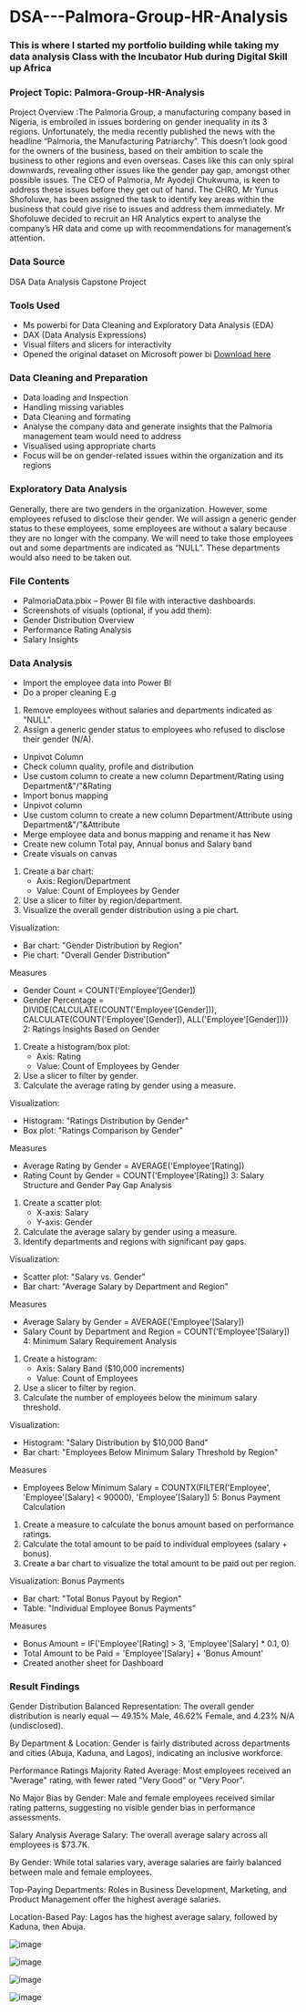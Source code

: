 # DSA---Palmora-Group-HR-Analysis

### This is where I started my portfolio building while taking my data analysis Class with the Incubator Hub during Digital Skill up Africa
### Project Topic: Palmora-Group-HR-Analysis
Project Overview :The Palmoria Group, a manufacturing company based in Nigeria, is embroiled in issues bordering on gender inequality in its 3 regions. Unfortunately, the media recently published the news with the headline “Palmoria, the Manufacturing Patriarchy”. This doesn’t look good for the owners of the business, based on their ambition to scale the business to other regions and even overseas. Cases like this can only spiral downwards, revealing other issues like the gender pay gap, amongst other possible issues. The CEO of Palmoria, Mr Ayodeji Chukwuma, is keen to address these issues before they get out of hand. The CHRO, Mr Yunus Shofoluwe, has been assigned the task to identify key areas within the business that could give rise to issues and address them immediately. Mr Shofoluwe decided to recruit an HR Analytics expert to analyse the company’s HR data and come up with recommendations for management’s attention. 
### Data Source 
DSA Data Analysis Capstone Project 
### Tools Used
- Ms powerbi for Data Cleaning and Exploratory Data Analysis (EDA) 
- DAX (Data Analysis Expressions)
- Visual filters and slicers for interactivity
- Opened the original dataset on Microsoft power bi [Download here](https://www.microsoft.com/en-us/power-platform/products/power-bi)

### Data Cleaning and Preparation
- Data loading and Inspection
- Handling missing variables
- Data Cleaning and formating
-  Analyse the company data and generate insights that the Palmoria management team would need to address 
- Visualised using appropriate charts 
- Focus will be on gender-related issues within the organization and its 
regions  

### Exploratory Data Analysis
Generally, there are two genders in the organization. However, some employees refused to disclose their gender. We will assign a generic gender status to these employees, some employees are without a salary because they are no longer with the company. We will need to take those employees out and some departments are indicated as “NULL”. These departments would also need to be taken out. 

### File Contents
- PalmoriaData.pbix – Power BI file with interactive dashboards.
- Screenshots of visuals (optional, if you add them):
- Gender Distribution Overview
- Performance Rating Analysis
- Salary Insights
### Data Analysis
- Import the employee data into Power BI
- Do a proper cleaning E.g
 1. Remove employees without salaries and departments indicated as "NULL".
 2. Assign a generic gender status to employees who refused to disclose their gender (N/A).
- Unpivot Column
- Check column quality, profile and distribution
- Use custom column to create a new column Department/Rating using Department&"/"&Rating
- Import bonus mapping
- Unpivot column
- Use custom column to create a new column Department/Attribute using Department&"/"&Attribute
- Merge employee data and bonus mapping and rename it has New
- Create new column Total pay, Annual bonus and Salary band
- Create visuals on canvas  
1. Create a bar chart:
    - Axis: Region/Department
    - Value: Count of Employees by Gender
2. Use a slicer to filter by region/department.
3. Visualize the overall gender distribution using a pie chart.

Visualization: 
- Bar chart: "Gender Distribution by Region"
- Pie chart: "Overall Gender Distribution"

Measures
- Gender Count = COUNT('Employee'[Gender])
- Gender Percentage = DIVIDE(CALCULATE(COUNT('Employee'[Gender])), CALCULATE(COUNT('Employee'[Gender]), ALL('Employee'[Gender])))
2: Ratings Insights Based on Gender
1. Create a histogram/box plot:
    - Axis: Rating
    - Value: Count of Employees by Gender
2. Use a slicer to filter by gender.
3. Calculate the average rating by gender using a measure.

Visualization:
- Histogram: "Ratings Distribution by Gender"
- Box plot: "Ratings Comparison by Gender"

Measures
- Average Rating by Gender = AVERAGE('Employee'[Rating])
- Rating Count by Gender = COUNT('Employee'[Rating])
3: Salary Structure and Gender Pay Gap Analysis
1. Create a scatter plot:
    - X-axis: Salary
    - Y-axis: Gender
2. Calculate the average salary by gender using a measure.
3. Identify departments and regions with significant pay gaps.

Visualization:
- Scatter plot: "Salary vs. Gender"
- Bar chart: "Average Salary by Department and Region"

Measures 
- Average Salary by Gender = AVERAGE('Employee'[Salary])
- Salary Count by Department and Region = COUNT('Employee'[Salary])
4: Minimum Salary Requirement Analysis
1. Create a histogram:
    - Axis: Salary Band ($10,000 increments)
    - Value: Count of Employees
2. Use a slicer to filter by region.
3. Calculate the number of employees below the minimum salary threshold.

Visualization:
- Histogram: "Salary Distribution by $10,000 Band"
- Bar chart: "Employees Below Minimum Salary Threshold by Region"

Measures
- Employees Below Minimum Salary = COUNTX(FILTER('Employee', 'Employee'[Salary] < 90000), 'Employee'[Salary])
5: Bonus Payment Calculation
1. Create a measure to calculate the bonus amount based on performance ratings.
2. Calculate the total amount to be paid to individual employees (salary + bonus).
3. Create a bar chart to visualize the total amount to be paid out per region.

Visualization:
Bonus Payments
- Bar chart: "Total Bonus Payout by Region"
- Table: "Individual Employee Bonus Payments"

Measures
- Bonus Amount = IF('Employee'[Rating] > 3, 'Employee'[Salary] * 0.1, 0)
- Total Amount to be Paid = 'Employee'[Salary] + 'Bonus Amount'
- Created another sheet for Dashboard


### Result Findings
Gender Distribution
Balanced Representation: The overall gender distribution is nearly equal — 49.15% Male, 46.62% Female, and 4.23% N/A (undisclosed).

By Department & Location: Gender is fairly distributed across departments and cities (Abuja, Kaduna, and Lagos), indicating an inclusive workforce.

Performance Ratings
Majority Rated Average: Most employees received an "Average" rating, with fewer rated "Very Good" or "Very Poor".

No Major Bias by Gender: Male and female employees received similar rating patterns, suggesting no visible gender bias in performance assessments.

Salary Analysis
Average Salary: The overall average salary across all employees is $73.7K.

By Gender: While total salaries vary, average salaries are fairly balanced between male and female employees.

Top-Paying Departments: Roles in Business Development, Marketing, and Product Management offer the highest average salaries.

Location-Based Pay: Lagos has the highest average salary, followed by Kaduna, then Abuja.

![image](https://github.com/user-attachments/assets/2a5462cf-6be4-4e2f-8729-4c116f3d0265)

![image](https://github.com/user-attachments/assets/9a0df48b-4bef-450f-8ac1-099c69411430)

![image](https://github.com/user-attachments/assets/7c7fba63-7887-4311-88f1-987326ee692f)

![image](https://github.com/user-attachments/assets/987ed63a-356d-4cf2-aed6-ce0a3d4dfad8)

